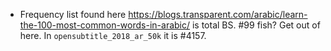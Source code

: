  * Frequency list found here https://blogs.transparent.com/arabic/learn-the-100-most-common-words-in-arabic/ is total BS. #99 fish? Get out of here. In `opensubtitle_2018_ar_50k` it is #4157.
